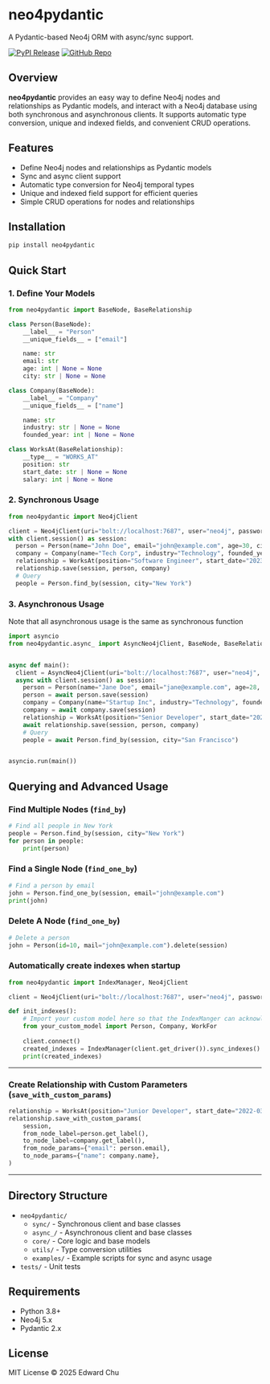 # neo4pydantic

A Pydantic-based Neo4j ORM with async/sync support.

[![PyPI Release](https://img.shields.io/pypi/v/neo4pydantic)](https://pypi.org/project/neo4pydantic/)
[![GitHub Repo](https://img.shields.io/badge/GitHub-Repo-blue?logo=github)](https://github.com/Rheagal98/neo4pydantic)

## Overview

**neo4pydantic** provides an easy way to define Neo4j nodes and relationships as Pydantic models, and interact with a Neo4j database using both synchronous and asynchronous clients. It supports automatic type conversion, unique and indexed fields, and convenient CRUD operations.

## Features

- Define Neo4j nodes and relationships as Pydantic models
- Sync and async client support
- Automatic type conversion for Neo4j temporal types
- Unique and indexed field support for efficient queries
- Simple CRUD operations for nodes and relationships

## Installation

```bash
pip install neo4pydantic
```

## Quick Start

### 1. Define Your Models

```python
from neo4pydantic import BaseNode, BaseRelationship

class Person(BaseNode):
    __label__ = "Person"
    __unique_fields__ = ["email"]

    name: str
    email: str
    age: int | None = None
    city: str | None = None

class Company(BaseNode):
    __label__ = "Company"
    __unique_fields__ = ["name"]

    name: str
    industry: str | None = None
    founded_year: int | None = None

class WorksAt(BaseRelationship):
    __type__ = "WORKS_AT"
    position: str
    start_date: str | None = None
    salary: int | None = None
```

### 2. Synchronous Usage

```python
from neo4pydantic import Neo4jClient

client = Neo4jClient(uri="bolt://localhost:7687", user="neo4j", password="your_password")
with client.session() as session:
  person = Person(name="John Doe", email="john@example.com", age=30, city="New York").save(session)
  company = Company(name="Tech Corp", industry="Technology", founded_year=2010).save(session)
  relationship = WorksAt(position="Software Engineer", start_date="2023-01-15", salary=75000)
  relationship.save(session, person, company)
  # Query
  people = Person.find_by(session, city="New York")
```

### 3. Asynchronous Usage
Note that all asynchronous usage is the same as synchronous function
```python
import asyncio
from neo4pydantic.async_ import AsyncNeo4jClient, BaseNode, BaseRelationship


async def main():
  client = AsyncNeo4jClient(uri="bolt://localhost:7687", user="neo4j", password="your_password")
  async with client.session() as session:
    person = Person(name="Jane Doe", email="jane@example.com", age=28, city="San Francisco")
    person = await person.save(session)
    company = Company(name="Startup Inc", industry="Technology", founded_year=2020)
    company = await company.save(session)
    relationship = WorksAt(position="Senior Developer", start_date="2023-03-01", salary=90000)
    await relationship.save(session, person, company)
    # Query
    people = await Person.find_by(session, city="San Francisco")


asyncio.run(main())
```

## Querying and Advanced Usage

### Find Multiple Nodes (`find_by`)

```python
# Find all people in New York
people = Person.find_by(session, city="New York")
for person in people:
    print(person)
```

### Find a Single Node (`find_one_by`)

```python
# Find a person by email
john = Person.find_one_by(session, email="john@example.com")
print(john)
```

### Delete A Node (`find_one_by`)

```python
# Delete a person
john = Person(id=10, mail="john@example.com").delete(session)
```

### Automatically create indexes when startup

```python
from neo4pydantic import IndexManager, Neo4jClient

client = Neo4jClient(uri="bolt://localhost:7687", user="neo4j", password="your_password")

def init_indexes():
    # Import your custom model here so that the IndexManger can acknowledge your model before create the indexes
    from your_custom_model import Person, Company, WorkFor
    
    client.connect()
    created_indexes = IndexManager(client.get_driver()).sync_indexes()
    print(created_indexes)
```

---

### Create Relationship with Custom Parameters (`save_with_custom_params`)

```python
relationship = WorksAt(position="Junior Developer", start_date="2022-03-01", salary=90000)
relationship.save_with_custom_params(
    session,
    from_node_label=person.get_label(),
    to_node_label=company.get_label(),
    from_node_params={"email": person.email},
    to_node_params={"name": company.name},
)
```

---

## Directory Structure

- `neo4pydantic/`
  - `sync/` - Synchronous client and base classes
  - `async_/` - Asynchronous client and base classes
  - `core/` - Core logic and base models
  - `utils/` - Type conversion utilities
  - `examples/` - Example scripts for sync and async usage
- `tests/` - Unit tests

## Requirements

- Python 3.8+
- Neo4j 5.x
- Pydantic 2.x

## License

MIT License © 2025 Edward Chu
